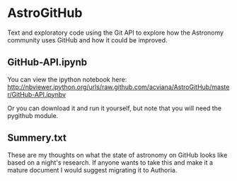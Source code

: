 AstroGitHub
===========

Text and exploratory code using the Git API to explore how the Astronomy community uses GitHub and how it could be improved.


GitHub-API.ipynb
----------------

You can view the ipython notebook here:
http://nbviewer.ipython.org/urls/raw.github.com/acviana/AstroGitHub/master/GitHub-API.ipynbv

Or you can download it and run it yourself, but note that you will need the pygithub module.


Summery.txt
-----------

These are my thoughts on what the state of astronomy on GitHub looks like based on a night's research. If anyone wants to take this and make it a mature document I would suggest migrating it to Authoria.